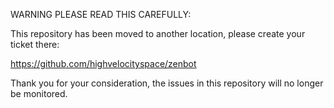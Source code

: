 WARNING PLEASE READ THIS CAREFULLY:

This repository has been moved to another location, please create your ticket there:

https://github.com/highvelocityspace/zenbot

Thank you for your consideration, the issues in this repository will no longer be monitored.
